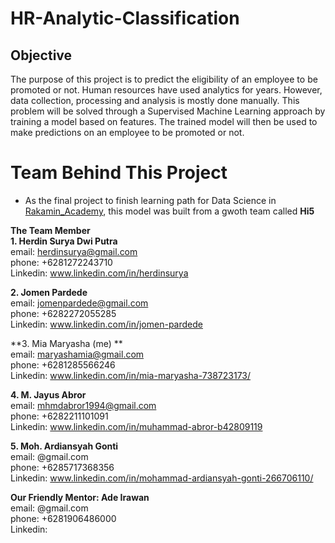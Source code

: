 # HR-Analytic-Classification

## Objective
The purpose of this project is to predict the eligibility of an employee to be promoted or not.
Human resources have used analytics for years. However, data collection, processing and analysis is mostly done manually.
This problem will be solved through a Supervised Machine Learning approach by training a model based on features. 
The trained model will then be used to make predictions on an employee to be promoted or not.  

# Team Behind This Project
* As the final project to finish learning path for Data Science in [Rakamin_Academy](https://rakamin.com/), this model was built from a gwoth team called **Hi5**<br>

**The Team Member**<br>
**1. Herdin Surya Dwi Putra**<br>
email: herdinsurya@gmail.com<br>
phone: +6281272243710<br>
Linkedin: www.linkedin.com/in/herdinsurya<br>

**2. Jomen Pardede**<br>
email: jomenpardede@gmail.com<br>
phone: +6282272055285<br>
Linkedin: www.linkedin.com/in/jomen-pardede<br>

**3. Mia Maryasha (me) **<br>
email: maryashamia@gmail.com<br>
phone: +6281285566246<br>
Linkedin: www.linkedin.com/in/mia-maryasha-738723173/<br>

**4. M. Jayus Abror**<br>
email: mhmdabror1994@gmail.com<br>
phone: +6282211101091<br>
Linkedin: www.linkedin.com/in/muhammad-abror-b42809119<br>

**5. Moh. Ardiansyah Gonti**<br>
email: @gmail.com<br>
phone: +6285717368356<br>
Linkedin: www.linkedin.com/in/mohammad-ardiansyah-gonti-266706110/<br>

**Our Friendly Mentor: Ade Irawan**<br>
email: @gmail.com<br>
phone: +6281906486000<br>
Linkedin: <br>

